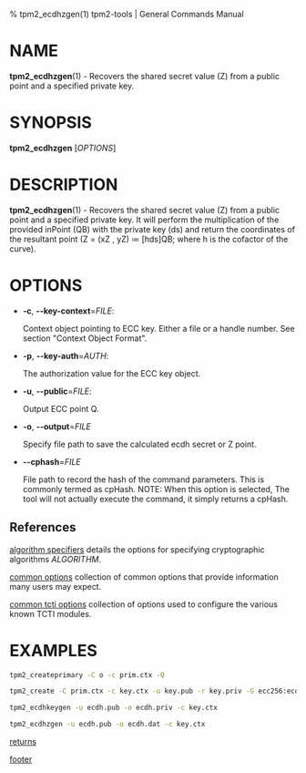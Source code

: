 % tpm2_ecdhzgen(1) tpm2-tools | General Commands Manual

# NAME

**tpm2_ecdhzgen**(1) - Recovers the shared secret value (Z) from a public point
and a specified private key.

# SYNOPSIS

**tpm2_ecdhzgen** [*OPTIONS*]

# DESCRIPTION

**tpm2_ecdhzgen**(1) - Recovers the shared secret value (Z) from a public point
and a specified private key. It will perform the multiplication of the provided
inPoint (QB) with the private key (ds) and return the coordinates of the
resultant point (Z = (xZ , yZ) ≔ [hds]QB; where h is the cofactor of the curve).

# OPTIONS

  * **-c**, **\--key-context**=_FILE_:

    Context object pointing to ECC key.
    Either a file or a handle number. See section "Context Object Format".

  * **-p**, **\--key-auth**=_AUTH_:

    The authorization value for the ECC key object.

  * **-u**, **\--public**=_FILE_:

    Output ECC point Q.

  * **-o**, **\--output**=_FILE_

    Specify file path to save the calculated ecdh secret or Z point.

  * **\--cphash**=_FILE_

    File path to record the hash of the command parameters. This is commonly
    termed as cpHash. NOTE: When this option is selected, The tool will not
    actually execute the command, it simply returns a cpHash.
    
## References

[algorithm specifiers](common/alg.md) details the options for specifying
cryptographic algorithms _ALGORITHM_.

[common options](common/options.md) collection of common options that provide
information many users may expect.

[common tcti options](common/tcti.md) collection of options used to configure
the various known TCTI modules.

# EXAMPLES

```bash
tpm2_createprimary -C o -c prim.ctx -Q

tpm2_create -C prim.ctx -c key.ctx -u key.pub -r key.priv -G ecc256:ecdh

tpm2_ecdhkeygen -u ecdh.pub -o ecdh.priv -c key.ctx

tpm2_ecdhzgen -u ecdh.pub -o ecdh.dat -c key.ctx
```

[returns](common/returns.md)

[footer](common/footer.md)
